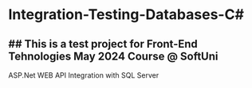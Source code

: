 # Integration-Testing-Databases-C#
## ## This is a test project for Front-End Tehnologies May 2024 Course @ SoftUni

ASP.Net WEB API Integration with SQL Server
